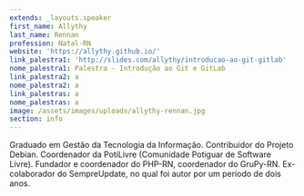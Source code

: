 ```yaml
---
extends: _layouts.speaker
first_name: Allythy
last_name: Rennan
profession: Natal-RN
website: 'https://allythy.github.io/'
link_palestra1: 'http://slides.com/allythy/introducao-ao-git-gitlab'
nome_palestra1: Palestra - Introdução ao Git e GitLab
link_palestra2: a
nome_palestra2: a
link_palestras: a
nome_palestras: a
image: /assets/images/uploads/allythy-rennan.jpg
section: info
---
```

Graduado em Gestão da Tecnologia da Informação. Contribuidor do Projeto Debian. Coordenador da PotiLivre (Comunidade Potiguar de Software Livre). Fundador e coordenador do PHP-RN, coordenador do GruPy-RN. Ex-colaborador do SempreUpdate, no qual foi autor por um período de dois anos.
